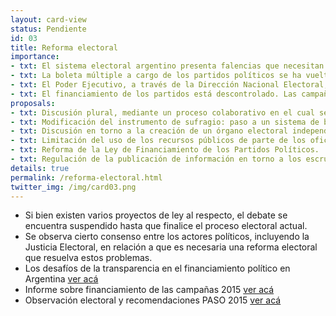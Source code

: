 ```yaml
---
layout: card-view
status: Pendiente
id: 03
title: Reforma electoral
importance:
- txt: El sistema electoral argentino presenta falencias que necesitan ser resueltas para garantizar la legitimidad de los resultados.
- txt: La boleta múltiple a cargo de los partidos políticos se ha vuelto obsoleta. Los partidos no logran cubrir el territorio nacional, lo cual genera complicaciones para ellos y frustración para los votantes.
- txt: El Poder Ejecutivo, a través de la Dirección Nacional Electoral, concentra cada vez más competencias electorales, a pesar de que estas deberían estar en cabeza de la Justicia Nacional Electoral. 
- txt: El financiamiento de los partidos está descontrolado. Las campañas duran mucho más de lo establecido por ley y no sabemos de dónde surgen los aportes que las sostienen. 
proposals:
- txt: Discusión plural, mediante un proceso colaborativo en el cual se garantice la participación de todos los actores clave.
- txt: Modificación del instrumento de sufragio: paso a un sistema de boleta única, cuya modalidad debe ser definida a partir del debate propuesto en el punto anterior.
- txt: Discusión en torno a la creación de un órgano electoral independiente.
- txt: Limitación del uso de los recursos públicos de parte de los oficialismos.
- txt: Reforma de la Ley de Financiamiento de los Partidos Políticos.
- txt: Regulación de la publicación de información en torno a los escrutinios provisorio y definitivo.
details: true
permalink: /reforma-electoral.html
twitter_img: /img/card03.png
---
```

* Si bien existen varios proyectos de ley al respecto, el debate se encuentra suspendido hasta que finalice el proceso electoral actual. 
* Se observa cierto consenso entre los actores políticos, incluyendo la Justicia Electoral, en relación a que es necesaria una reforma electoral que resuelva estos problemas.
* Los desafíos de la transparencia en el financiamiento político en Argentina [ver acá](http://www.poderciudadano.org/libros/Informefinanciamiento-PoderCiudadano.pdf)
* Informe sobre financiamiento de las campañas 2015 [ver acá](http://poderciudadano.org/wp-content/uploads/2015/10/Informe-financiamiento-elecciones-generales-2015-informes-previos.pdf)
* Observación electoral y recomendaciones PASO 2015 [ver acá](http://poderciudadano.org/wp-content/uploads/2015/10/Informe-financiamiento-elecciones-generales-2015-informes-previos.pdf)
